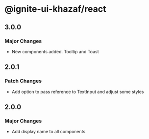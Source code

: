 # @ignite-ui-khazaf/react

## 3.0.0

### Major Changes

- New components added. Tooltip and Toast

## 2.0.1

### Patch Changes

- Add option to pass reference to TextInput and adjust some styles

## 2.0.0

### Major Changes

- Add display name to all components
